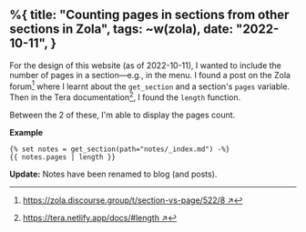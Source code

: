 %{
    title: "Counting pages in sections from other sections in Zola",
    tags: ~w(zola),
    date: "2022-10-11",
}
---
For the design of this website (as of 2022-10-11), I wanted to include the number of pages in a section—e.g., in the menu. I found a post on the Zola forum[^1] where I learnt about the `get_section` and a section's `pages` variable. Then in the Tera documentation[^2], I found the `length` function.

Between the 2 of these, I'm able to display the pages count.

**Example**

```
{% set notes = get_section(path="notes/_index.md") -%}
{{ notes.pages | length }}
```

**Update:** Notes have been renamed to blog (and posts).

[^1]: [https://zola.discourse.group/t/section-vs-page/522/8 ↗](https://zola.discourse.group/t/section-vs-page/522/8)

[^2]: [https://tera.netlify.app/docs/#length ↗](https://tera.netlify.app/docs/#length)
